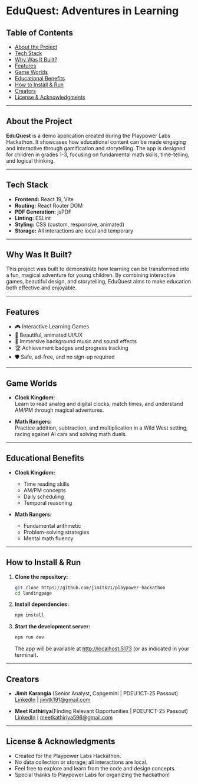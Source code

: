 # EduQuest: Adventures in Learning

## Table of Contents

- [About the Project](#about-the-project)
- [Tech Stack](#tech-stack)
- [Why Was It Built?](#why-was-it-built)
- [Features](#features)
- [Game Worlds](#game-worlds)
- [Educational Benefits](#educational-benefits)
- [How to Install & Run](#how-to-install--run)
- [Creators](#creators)
- [License & Acknowledgments](#license--acknowledgments)

---

## About the Project

**EduQuest** is a demo application created during the Playpower Labs Hackathon. It showcases how educational content can be made engaging and interactive through gamification and storytelling. The app is designed for children in grades 1-3, focusing on fundamental math skills, time-telling, and logical thinking.

---

## Tech Stack

- **Frontend:** React 19, Vite
- **Routing:** React Router DOM
- **PDF Generation:** jsPDF
- **Linting:** ESLint
- **Styling:** CSS (custom, responsive, animated)
- **Storage:** All interactions are local and temporary

---

## Why Was It Built?

This project was built to demonstrate how learning can be transformed into a fun, magical adventure for young children. By combining interactive games, beautiful design, and storytelling, EduQuest aims to make education both effective and enjoyable.

---

## Features

- 🎮 Interactive Learning Games
- 🎨 Beautiful, animated UI/UX
- 🎵 Immersive background music and sound effects
- 🏆 Achievement badges and progress tracking
- 🛡️ Safe, ad-free, and no sign-up required

---

## Game Worlds

- **Clock Kingdom:**  
  Learn to read analog and digital clocks, match times, and understand AM/PM through magical adventures.

- **Math Rangers:**  
  Practice addition, subtraction, and multiplication in a Wild West setting, racing against AI cars and solving math duels.

---

## Educational Benefits

- **Clock Kingdom:**

  - Time reading skills
  - AM/PM concepts
  - Daily scheduling
  - Temporal reasoning

- **Math Rangers:**
  - Fundamental arithmetic
  - Problem-solving strategies
  - Mental math fluency

---

## How to Install & Run

1. **Clone the repository:**

   ```sh
   git clone https://github.com/jimitk21/playpower-hackathon
   cd landingpage
   ```

2. **Install dependencies:**

   ```sh
   npm install
   ```

3. **Start the development server:**

   ```sh
   npm run dev
   ```

   The app will be available at [http://localhost:5173](http://localhost:5173) (or as indicated in your terminal).

---

## Creators

- **Jimit Karangia** (Senior Analyst, Capgemini | PDEU'ICT-25 Passout)  
  [LinkedIn](https://www.linkedin.com/in/jimit-karangia-7090062bb/) | jimitk191@gmail.com

- **Meet Kathiriya**(Finding Relevant Opportunities | PDEU'ICT-25 Passout)  
  [LinkedIn](https://www.linkedin.com/in/meet-kathiriya-534318224/) | meetkathiriya596@gmail.com

---

## License & Acknowledgments

- Created for the Playpower Labs Hackathon.
- No data collection or storage; all interactions are local.
- Feel free to explore and learn from the code and design concepts.
- Special thanks to Playpower Labs for organizing the hackathon!
